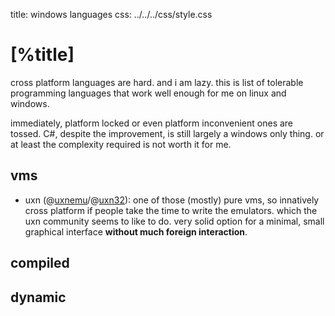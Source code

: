 title: windows languages
css:   ../../../css/style.css

[%title]
========

cross platform languages are hard. and i am lazy. this is list of tolerable
programming languages that work well enough for me on linux and windows. 

immediately, platform locked or even platform inconvenient ones are tossed.
C#, despite the improvement, is still largely a windows only thing. or at least
the complexity required is not worth it for me.

vms
---

- uxn (@[uxnemu](https://git.sr.ht/~rabbits/uxn)/@[uxn32](https://github.com/randrew/uxn32)):
  one of those (mostly) pure vms, so innatively cross platform if people take 
  the time to write the emulators. which the uxn community seems to like to
  do. very solid option for a minimal, small graphical interface **without much
  foreign interaction**.

compiled
--------


dynamic
-------
